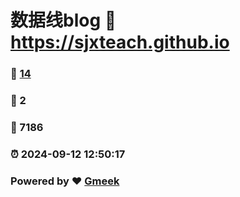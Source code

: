 # 数据线blog :link: https://sjxteach.github.io 
### :page_facing_up: [14](https://sjxteach.github.io/tag.html) 
### :speech_balloon: 2 
### :hibiscus: 7186 
### :alarm_clock: 2024-09-12 12:50:17 
### Powered by :heart: [Gmeek](https://github.com/Meekdai/Gmeek)
